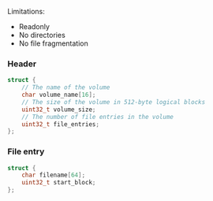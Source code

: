 Limitations:
 - Readonly
 - No directories
 - No file fragmentation

### Header

```c
struct {
    // The name of the volume
    char volume_name[16];
    // The size of the volume in 512-byte logical blocks
    uint32_t volume_size;
    // The number of file entries in the volume
    uint32_t file_entries;
};
```

### File entry

```c
struct {
    char filename[64];
    uint32_t start_block;
};
```
